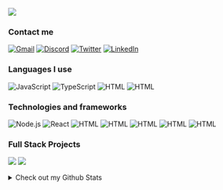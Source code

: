 [![](https://raw.githubusercontent.com/samihaTasnim/samihaTasnim/master/Prorile-header.gif)](https://samiha-tasnim.vercel.app/)

### Contact me
[![Gmail](https://img.shields.io/badge/-Gmail-000?logo=gmail)](
mailto:samxtasnim@gmail.com)
[![Discord](https://img.shields.io/badge/-Discord-000?logo=discord)](https://discords.com/bio/p/samthedev)
[![Twitter](https://img.shields.io/badge/-Twitter-000?logo=twitter)](https://twitter.com/SamihaTasnimm)
[![LinkedIn](https://img.shields.io/badge/LinkedIn-000?logo=linkedin)](https://www.linkedin.com/in/samiha-tasnim/)

### Languages I use
![JavaScript](https://img.shields.io/badge/-JavaScript-000?&logo=JavaScript)
![TypeScript](https://img.shields.io/badge/-TypeScript-000?&logo=TypeScript)
![HTML](https://img.shields.io/badge/-HTML-000?logo=HTML5)
![HTML](https://img.shields.io/badge/-CSS3-000?logo=CSS3)

### Technologies and frameworks
![Node.js](https://img.shields.io/badge/-Node.js-000?&logo=node.js)
![React](https://img.shields.io/badge/-React-000?&logo=React)
![HTML](https://img.shields.io/badge/-Tailwind-000?logo=Tailwindcss)
![HTML](https://img.shields.io/badge/-Expressjs-000?logo=Express)
![HTML](https://img.shields.io/badge/-MongoDB-000?logo=MongoDB)
![HTML](https://img.shields.io/badge/-Bootstrap-000?logo=Bootstrap)
![HTML](https://img.shields.io/badge/-Redux-000?logo=Redux)

### Full Stack Projects
[![](https://img.shields.io/badge/-🦠%20PhotoScape-000)](https://github.com/samihaTasnim/photoScape)
[![](https://img.shields.io/badge/-🛒%20Ema%20John-000)](https://github.com/samihaTasnim/ema-john)

<details>
  <summary>Check out my Github Stats</summary>
<a href="https://samiha-tasnim.vercel.app/"><img height="137px" src="https://github-readme-stats.vercel.app/api?username=samihaTasnim&hide_title=true&hide_border=true&show_icons=true&include_all_commits=true&count_private=true&line_height=21&text_color=000&icon_color=000&bg_color=0,ea6161,ffc64d,fffc4d,52fa5a&theme=graywhite" /><!-- wi*quL3fcV --><img height="137px" src="https://github-readme-stats.vercel.app/api/top-langs/?username=samihatasnim&hide=html&hide_title=true&hide_border=true&layout=compact&langs_count=6&exclude_repo=comp426,Redventures-Movie-Quotes&text_color=000&icon_color=fff&bg_color=0,52fa5a,4dfcff,c64dff&theme=graywhite" /></a>

</details>
